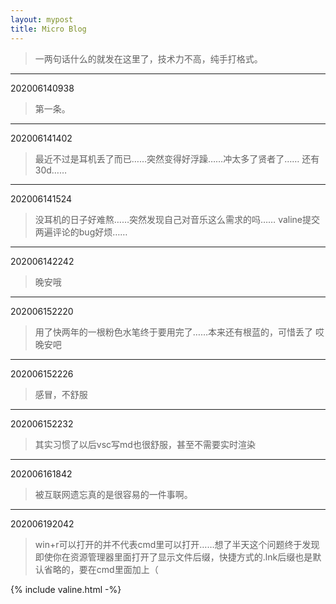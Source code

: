 ```yaml
---
layout: mypost
title: Micro Blog
---
```


> 一两句话什么的就发在这里了，技术力不高，纯手打格式。

---
202006140938

> 第一条。

---

202006141402

> 最近不过是耳机丢了而已……突然变得好浮躁……冲太多了贤者了……
> 还有30d……

---

202006141524

> 没耳机的日子好难熬……突然发现自己对音乐这么需求的吗……
> valine提交两遍评论的bug好烦……

---

202006142242

> 晚安哦

---

202006152220

> 用了快两年的一根粉色水笔终于要用完了……本来还有根蓝的，可惜丢了
> 哎
> 晚安吧

---

202006152226

> 感冒，不舒服

---

202006152232

> 其实习惯了以后vsc写md也很舒服，甚至不需要实时渲染

---

202006161842

> 被互联网遗忘真的是很容易的一件事啊。

---

202006192042

> win+r可以打开的并不代表cmd里可以打开……想了半天这个问题终于发现即使你在资源管理器里面打开了显示文件后缀，快捷方式的.lnk后缀也是默认省略的，要在cmd里面加上（

{% include valine.html -%}